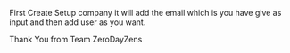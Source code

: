 

First Create Setup company it will add the email which is you have give as input and then add user as you want.

Thank You from Team ZeroDayZens
